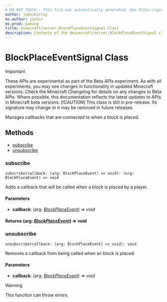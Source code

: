 ```yaml
---
# DO NOT TOUCH — This file was automatically generated. See https://github.com/mojang/minecraftapidocsgenerator to modify descriptions, examples, etc.
author: jakeshirley
ms.author: jashir
ms.prod: gaming
title: minecraft/server.BlockPlaceEventSignal Class
description: Contents of the @minecraft/server.BlockPlaceEventSignal class.
---
```

# BlockPlaceEventSignal Class
>[!IMPORTANT]
>These APIs are experimental as part of the Beta APIs experiment. As with all experiments, you may see changes in functionality in updated Minecraft versions. Check the Minecraft Changelog for details on any changes to Beta APIs. Where possible, this documentation reflects the latest updates to APIs in Minecraft beta versions.
> [!CAUTION]
> This class is still in pre-release.  Its signature may change or it may be removed in future releases.

Manages callbacks that are connected to when a block is placed.

## Methods
- [subscribe](#subscribe)
- [unsubscribe](#unsubscribe)

### **subscribe**
`
subscribe(callback: (arg: BlockPlaceEvent) => void): (arg: BlockPlaceEvent) => void
`

Adds a callback that will be called when a block is placed by a player.

#### **Parameters**
- **callback**: (arg: [*BlockPlaceEvent*](BlockPlaceEvent.md)) => *void*

#### **Returns** (arg: [*BlockPlaceEvent*](BlockPlaceEvent.md)) => *void*

### **unsubscribe**
`
unsubscribe(callback: (arg: BlockPlaceEvent) => void): void
`

Removes a callback from being called when an block is placed.

#### **Parameters**
- **callback**: (arg: [*BlockPlaceEvent*](BlockPlaceEvent.md)) => *void*

> [!WARNING]
> This function can throw errors.
